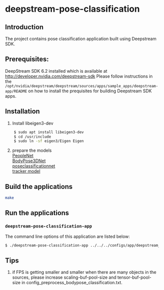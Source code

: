 # deepstream-pose-classification

## Introduction
The project contains pose classification application built using  Deepstream SDK.

## Prerequisites:
DeepStream SDK 6.2 installed which is available at  http://developer.nvidia.com/deepstream-sdk
Please follow instructions in the `/opt/nvidia/deepstream/deepstream/sources/apps/sample_apps/deepstream-app/README` on how to install the prequisites for building Deepstream SDK apps.

## Installation
1. Install libeigen3-dev
```bash
    $ sudo apt install libeigen3-dev
    $ cd /usr/include
    $ sudo ln -sf eigen3/Eigen Eigen
```
2. prepare the models  
  [PeopleNet](https://catalog.ngc.nvidia.com/orgs/nvidia/teams/tao/models/peoplenet)  
  [BodyPose3DNet](https://ngc.nvidia.com/models/nvstaging:tao:bodypose3dnet)  
  [poseclassificationnet](https://catalog.ngc.nvidia.com/orgs/nvidia/teams/tao/models/poseclassificationnet)  
  [tracker model](https://catalog.ngc.nvidia.com/orgs/nvidia/teams/tao/models/reidentificationnet)   
## Build the applications
```bash
make
```

## Run the applications
### `deepstream-pose-classification-app`
The command line options of this application are listed below:
```bash
$ ./deepstream-pose-classification-app ../../../configs/app/deepstream_pose_classification_config.yaml
```

## Tips

1. if FPS is getting smaller and smaller when there are many objects in the sources, please increase scaling-buf-pool-size and tensor-buf-pool-size in config_preprocess_bodypose_classification.txt.

